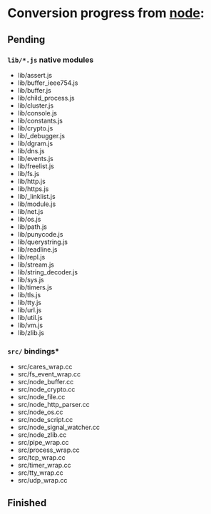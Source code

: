 # Conversion progress from [node](https://github.com/joyent/node):

## Pending

### `lib/*.js` native modules
* lib/assert.js
* lib/buffer_ieee754.js
* lib/buffer.js
* lib/child_process.js
* lib/cluster.js
* lib/console.js
* lib/constants.js
* lib/crypto.js
* lib/_debugger.js
* lib/dgram.js
* lib/dns.js
* lib/events.js
* lib/freelist.js
* lib/fs.js
* lib/http.js
* lib/https.js
* lib/_linklist.js
* lib/module.js
* lib/net.js
* lib/os.js
* lib/path.js
* lib/punycode.js
* lib/querystring.js
* lib/readline.js
* lib/repl.js
* lib/stream.js
* lib/string_decoder.js
* lib/sys.js
* lib/timers.js
* lib/tls.js
* lib/tty.js
* lib/url.js
* lib/util.js
* lib/vm.js
* lib/zlib.js

### `src/` bindings*
* src/cares_wrap.cc
* src/fs_event_wrap.cc
* src/node_buffer.cc
* src/node_crypto.cc
* src/node_file.cc
* src/node_http_parser.cc
* src/node_os.cc
* src/node_script.cc
* src/node_signal_watcher.cc
* src/node_zlib.cc
* src/pipe_wrap.cc
* src/process_wrap.cc
* src/tcp_wrap.cc
* src/timer_wrap.cc
* src/tty_wrap.cc
* src/udp_wrap.cc

## Finished
